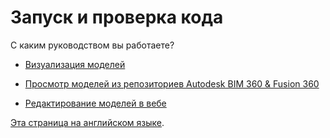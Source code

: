 # Запуск и проверка кода

С каким руководством вы работаете? 

- [Визуализация моделей](/ru-RU/environment/rundebug/2legged.md)


- [Просмотр моделей из репозиториев Autodesk BIM 360 & Fusion 360](/ru-RU/environment/rundebug/3legged.md)


- [Редактирование моделей в вебе](/ru-RU/environment/rundebug/2legged_da.md)


[Эта страница на английском языке](https://learnforge.autodesk.io/#/environment/rundebug/readme).

